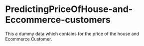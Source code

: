 # PredictingPriceOfHouse-and-Eccommerce-customers
This a dummy data which contains for the price of the house and Ecommerce Customer.
